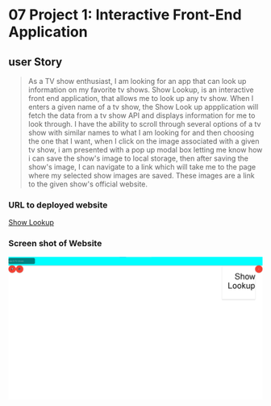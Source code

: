 # 07 Project 1: Interactive Front-End Application

## user Story

> As a TV show enthusiast, I am looking for an app that can look up information on my favorite tv shows. Show Lookup, is an interactive front end application, that allows me to  look up any tv show. When I enters a given name of a tv show, the Show Look up appplication will fetch the data from a tv show API and displays information for me to look through. I  have  the ability to scroll through several options of a tv show with similar names to what I am looking for and then choosing the one that I  want, when I click on the image associated with a given tv show, i am presented with a pop up  modal box letting me know how i can save the show's image to local storage, then after saving the show's image, I can navigate to a link which will take me to the page where my selected show images are saved. These images are a link to the given show's official website. 

### URL to  deployed website

[Show Lookup]( https://teshome28sara.github.io/show-lookup/)

### Screen shot of Website

![Screenshot of Show Lookup homepage](/Assets/show-lookup.png "Show Lookup home screen")

